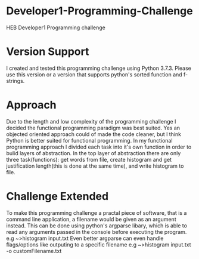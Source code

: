 # Developer1-Programming-Challenge
HEB Developer1 Programming challenge

# Version Support
  I created and tested this programming challenge using Python 3.7.3.
Please use this version or a version that supports python's sorted function and f-strings.

# Approach 
  Due to the length and low complexity of the programming challenge I decided the
functional programming paradigm was best suited. Yes an objected oriented approach could of
made the code cleaner, but I think Python is better suited for functional programming. 
  In my functional programming approach I divided each task into it's own function in order to
bulid layers of abstraction. In the top layer of abstraction there are only three task(functions):
get words from file, create histogram and get justification length(this is done at the same time),
and write histogram to file.

# Challenge Extended
To make this programming challenge a practal piece of software, that is a command line application,
a filename would be given as an argument instead. This can be done using python's argparse libary, 
which is able to read any arguments passed in the console before executing the program. 
e.g  ~>histogram input.txt
Even better argparse can even handle flags/options like outputing to a specific filename
e.g ~>histogram input.txt -o customFilename.txt
